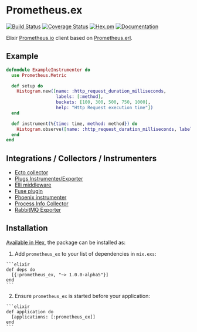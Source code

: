 # Prometheus.ex
[![Build Status](https://travis-ci.org/deadtrickster/prometheus.ex.svg?branch=version-1)](https://travis-ci.org/deadtrickster/prometheus.ex) 
[![Coverage Status](https://coveralls.io/repos/github/deadtrickster/prometheus.ex/badge.svg?branch=version-1)](https://coveralls.io/github/deadtrickster/prometheus.ex?branch=version-1) 
[![Hex.pm](https://img.shields.io/hexpm/v/prometheus_ex.svg?maxAge=2592000)](https://hex.pm/packages/prometheus_ex)  [![Documentation](https://img.shields.io/badge/documentation-on%20hexdocs-green.svg)](https://hexdocs.pm/prometheus_ex/1.0.0-alpha4/)

Elixir [Prometheus.io](https://prometheus.io) client based on [Prometheus.erl](https://github.com/deadtrickster/prometheus.erl).

## Example

```elixir
defmodule ExampleInstrumenter do
  use Prometheus.Metric

  def setup do    
    Histogram.new([name: :http_request_duration_milliseconds,
                   labels: [:method],
                   buckets: [100, 300, 500, 750, 1000],
                   help: "Http Request execution time"])
  end

  def instrument(%{time: time, method: method}) do
    Histogram.observe([name: :http_request_duration_milliseconds, labels: [method]], time)
  end
end
```

## Integrations / Collectors / Instrumenters
 - [Ecto collector](https://github.com/deadtrickster/prometheus-ecto)
 - [Plugs Instrumenter/Exporter](https://github.com/deadtrickster/prometheus-plugs)
 - [Elli middleware](https://github.com/elli-lib/elli_prometheus)
 - [Fuse plugin](https://github.com/jlouis/fuse#fuse_stats_prometheus)
 - [Phoenix instrumenter](https://github.com/deadtrickster/prometheus-phoenix)
 - [Process Info Collector](https://github.com/deadtrickster/prometheus_process_collector.erl)
 - [RabbitMQ Exporter](https://github.com/deadtrickster/prometheus_rabbitmq_exporter)

## Installation

[Available in Hex](https://hex.pm/packages/prometheus_ex), the package can be installed as:

  1. Add `prometheus_ex` to your list of dependencies in `mix.exs`:

    ```elixir
    def deps do
      [{:prometheus_ex, "~> 1.0.0-alpha5"}]
    end
    ```

  2. Ensure `prometheus_ex` is started before your application:

    ```elixir
    def application do
      [applications: [:prometheus_ex]]
    end
    ```
